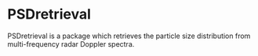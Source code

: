 # PSDretrieval
PSDretrieval is a package which retrieves the particle size distribution from multi-frequency radar Doppler spectra.
